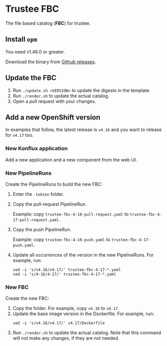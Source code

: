 # Trustee FBC

The file based catalog (**FBC**) for trustee.


## Install `opm`

You need v1.46.0 or greater.

Download the binary from [Github releases](https://github.com/operator-framework/operator-registry/releases).


## Update the FBC

1. Run `./update.sh <VERSION>` to update the digests in the template.
1. Run `./render.sh` to update the actual catalog.
1. Open a pull request with your changes.


## Add a new OpenShift version

In examples that follow, the latest release is `v4.16` and you want to release for `v4.17` too.

### New Konflux application

Add a new application and a new component from the web UI.

### New PipelineRuns

Create the PipelineRuns to build the new FBC:
1. Enter the `.tekton` folder.
1. Copy the pull-request PipelineRun.

   Example: copy `trustee-fbc-4-16-pull-request.yaml` to `trustee-fbc-4-17-pull-request.yaml`.

1. Copy the push PipelineRun.

   Example: copy `trustee-fbc-4-16-push.yaml` to `trustee-fbc-4-17-push.yaml`.

1. Update all occurrences of the version in the new PipelineRuns. For example, run:
   ```
   sed -i 's/v4.16/v4.17/' trustee-fbc-4-17-*.yaml
   sed -i 's/4-16/4-17/' trustee-fbc-4-17-*.yaml
   ```

### New FBC

Create the new FBC:
1. Copy the folder. For example, copy `v4.16` to `v4.17`.
1. Update the base image version in the Dockerfile. For example, run:
   ```
   sed -i 's/v4.16/v4.17/' v4.17/Dockerfile
   ```
1. Run `./render.sh` to update the actual catalog. Note that this command will not make any changes, if they are not needed.
